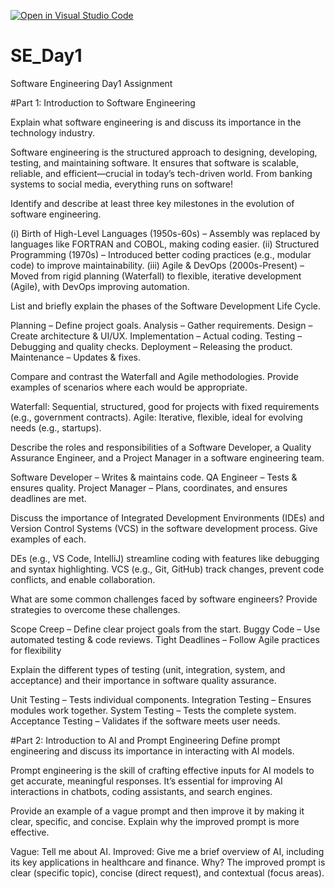 [![Open in Visual Studio Code](https://classroom.github.com/assets/open-in-vscode-2e0aaae1b6195c2367325f4f02e2d04e9abb55f0b24a779b69b11b9e10269abc.svg)](https://classroom.github.com/online_ide?assignment_repo_id=18361475&assignment_repo_type=AssignmentRepo)
# SE_Day1
Software Engineering Day1 Assignment

#Part 1: Introduction to Software Engineering

Explain what software engineering is and discuss its importance in the technology industry.

Software engineering is the structured approach to designing, developing, testing, and maintaining software. It ensures that software is scalable, reliable, and efficient—crucial in today’s tech-driven world. From banking systems to social media, everything runs on software!

Identify and describe at least three key milestones in the evolution of software engineering.

(i) Birth of High-Level Languages (1950s-60s) – Assembly was replaced by languages like FORTRAN and COBOL, making coding easier.
(ii) Structured Programming (1970s) – Introduced better coding practices (e.g., modular code) to improve maintainability.
(iii) Agile & DevOps (2000s-Present) – Moved from rigid planning (Waterfall) to flexible, iterative development (Agile), with DevOps improving automation.

List and briefly explain the phases of the Software Development Life Cycle.

Planning – Define project goals.
Analysis – Gather requirements.
Design – Create architecture & UI/UX.
Implementation – Actual coding.
Testing – Debugging and quality checks.
Deployment – Releasing the product.
Maintenance – Updates & fixes.

Compare and contrast the Waterfall and Agile methodologies. Provide examples of scenarios where each would be appropriate.

Waterfall: Sequential, structured, good for projects with fixed requirements (e.g., government contracts).
Agile: Iterative, flexible, ideal for evolving needs (e.g., startups).

Describe the roles and responsibilities of a Software Developer, a Quality Assurance Engineer, and a Project Manager in a software engineering team.

Software Developer – Writes & maintains code.
QA Engineer – Tests & ensures quality.
Project Manager – Plans, coordinates, and ensures deadlines are met.

Discuss the importance of Integrated Development Environments (IDEs) and Version Control Systems (VCS) in the software development process. Give examples of each.

DEs (e.g., VS Code, IntelliJ) streamline coding with features like debugging and syntax highlighting.
VCS (e.g., Git, GitHub) track changes, prevent code conflicts, and enable collaboration.

What are some common challenges faced by software engineers? Provide strategies to overcome these challenges.

Scope Creep – Define clear project goals from the start.
Buggy Code – Use automated testing & code reviews.
Tight Deadlines – Follow Agile practices for flexibility

Explain the different types of testing (unit, integration, system, and acceptance) and their importance in software quality assurance.

Unit Testing – Tests individual components.
Integration Testing – Ensures modules work together.
System Testing – Tests the complete system.
Acceptance Testing – Validates if the software meets user needs.

#Part 2: Introduction to AI and Prompt Engineering
Define prompt engineering and discuss its importance in interacting with AI models.

Prompt engineering is the skill of crafting effective inputs for AI models to get accurate, meaningful responses. It’s essential for improving AI interactions in chatbots, coding assistants, and search engines.

Provide an example of a vague prompt and then improve it by making it clear, specific, and concise. Explain why the improved prompt is more effective.

Vague: Tell me about AI.
Improved: Give me a brief overview of AI, including its key applications in healthcare and finance.
Why? The improved prompt is clear (specific topic), concise (direct request), and contextual (focus areas).
